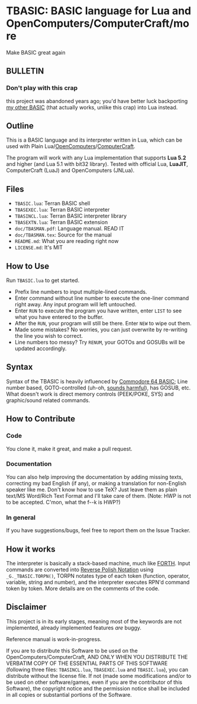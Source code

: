 # TBASIC: BASIC language for Lua and OpenComputers/ComputerCraft/more

Make BASIC great again

## BULLETIN

### Don't play with this crap
this project was abandoned years ago; you'd have better luck backporting [my other BASIC](https://github.com/curioustorvald/TerranBASIC) (that actually works, unlike this crap) into Lua instead.

## Outline

This is a BASIC language and its interpreter written in Lua, which can be used with Plain Lua/[OpenComputers](https://oc.cil.li/index.php?/page/index.html)/[ComputerCraft](http://computercraft.info/).

The program will work with any Lua implementation that supports __Lua 5.2__ and higher (and Lua 5.1 with bit32 library). Tested with official Lua, __LuaJIT__, ComputerCraft (LuaJ) and OpenComputers (JNLua).

## Files

* ```TBASIC.lua```: Terran BASIC shell
* ```TBASEXEC.lua```: Terran BASIC interpreter
* ```TBASINCL.lua```: Terran BASIC interpreter library
* ```TBASEXTN.lua```: Terran BASIC extension
* ```doc/TBASMAN.pdf```: Language manual. READ IT
* ```doc/TBASMAN.tex```: Source for the manual
* ```README.md```: What you are reading right now
* ```LICENSE.md```: It's MIT


## How to Use

Run ```TBASIC.lua``` to get started.

* Prefix line numbers to input multiple-lined commands.
* Enter command without line number to execute the one-liner command right away. Any input program will left untouched.
* Enter ```RUN``` to execute the program you have written, enter ```LIST``` to see what you have entered to the buffer.
* After the ```RUN```, your program will still be there. Enter ```NEW``` to wipe out them.
* Made some mistakes? No worries, you can just overwrite by re-writing the line you wish to correct.
* Line numbers too messy? Try ```RENUM```, your GOTOs and GOSUBs will be updated accordingly.


## Syntax

Syntax of the TBASIC is heavily influenced by [Commodore 64 BASIC](https://www.c64-wiki.com/index.php/BASIC#Overview_of_BASIC_Version_2.0_.28second_release.29_Commands); Line number based, GOTO-controlled (uh-oh, [sounds harmful](http://homepages.cwi.nl/~storm/teaching/reader/Dijkstra68.pdf)), has GOSUB, etc. What doesn't work is direct memory controls (PEEK/POKE, SYS) and graphic/sound related commands.


## How to Contribute

### Code
You clone it, make it great, and make a pull request.

### Documentation
You can also help improving the documentation by adding missing texts, correcting my bad English (if any), or making a translation for non-English speaker like me. Don't know how to use TeX? Just leave them as plain text/MS Word/Rich Text Format and I'll take care of them. (Note: HWP is not to be accepted. C'mon, what the f--k is HWP?)

### In general
If you have suggestions/bugs, feel free to report them on the Issue Tracker.


## How it works

The interpreter is basically a stack-based machine, much like [FORTH](https://en.wikipedia.org/wiki/FORTH). Input commands are converted into [Reverse Polish Notation](https://en.wikipedia.org/wiki/Reverse_Polish_notation) using ```_G._TBASIC.TORPN()```, TORPN notates type of each token (function, operator, variable, string and number), and the interpreter executes RPN'd command token by token. More details are on the comments of the code.


## Disclaimer

This project is in its early stages, meaning most of the keywords are not implemented, already implemented features _are_ buggy.

Reference manual is work-in-progress.

If you are to distribute this Software to be used on the OpenComputers/ComputerCraft, AND ONLY WHEN YOU DISTRIBUTE THE VERBATIM COPY OF THE ESSENTIAL PARTS OF THIS SOFTWARE (following three files: ```TBASINCL.lua```, ```TBASEXEC.lua``` and ```TBASIC.lua```), you can distribute without the license file. If not (made some modifications and/or to be used on other software/games, even if you are the contributor of this Software), the copyright notice and the permission notice shall be included in all copies or substantial portions of the Software.
